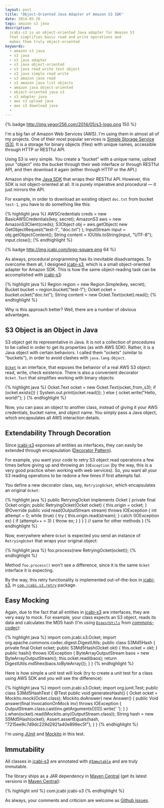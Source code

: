 ```yaml
---
layout: post
title: "Object-Oriented Java Adapter of Amazon S3 SDK"
date: 2014-05-26
tags: amazon s3 java
description:
  jcabi-s3 is an object-oriented Java adapter for Amazon S3
  that simplifies basic read and write operations and
  makes them truly object-oriented
keywords:
  - amazon s3 java
  - s3 java
  - s3 java adapter
  - s3 java object-oriented
  - s3 java read write text object
  - s3 java simple read write
  - s3 amazon java read
  - s3 amazon java list objects
  - amazon java object-oriented
  - object-oriented java s3
  - s3 adapter java
  - aws s3 upload java
  - aws s3 download java
  -
---
```


{% badge http://img.yegor256.com/2014/05/s3-logo.png 150 %}

I'm a big fan of Amazon Web Services (AWS). I'm using them
in almost all of my projects. One of their most popular
services is [Simple Storage Service (S3)](http://aws.amazon.com/s3/).
It is a storage for binary objects (files) with unique names,
accessible through HTTP or RESTful API.

Using S3 is very simple. You create a "bucket" with a unique name,
upload your "object" into the bucket through their web interface or
through RESTful API, and then download it again (either through HTTP or the API.)

Amazon ships the [Java SDK](https://aws.amazon.com/sdkforjava/)
that wraps their RESTful API. However, this SDK is not object-oriented
at all. It is purely imperative and procedural &mdash; it just mirrors the API.

For example, in order to download an existing object `doc.txt`
from bucket `test-1`, you have to do something like this:

{% highlight java %}
AWSCredentials creds = new BasicAWSCredentials(key, secret);
AmazonS3 aws = new AmazonS3Client(creds);
S3Object obj = aws.getObject(
  new GetObjectRequest("test-1", "doc.txt")
);
InputStream input = obj.getObjectContent();
String content = IOUtils.toString(input, "UTF-8");
input.close();
{% endhighlight %}

{% badge http://img.jcabi.com/logo-square.png 64 %}

As always, procedural programming has its inevitable
disadvantages. To overcome them all, I designed
[jcabi-s3](http://s3.jcabi.com), which is a small
object-oriented adapter for Amazon SDK. This is how the same
object-reading task can be accomplished with [jcabi-s3](http://s3.jcabi.com):

{% highlight java %}
Region region = new Region.Simple(key, secret);
Bucket bucket = region.bucket("test-1");
Ocket ocket = bucket.ocket("doc.txt");
String content = new Ocket.Text(ocket).read();
{% endhighlight %}

Why is this approach better? Well, there are a number of obvious advantages.

## S3 Object is an Object in Java

S3 object get its representative in Java. It is not
a collection of procedures to be called in order to
get its properties (as with AWS SDK). Rather, it is a Java object
with certain behaviors. I called them "ockets" (similar to "buckets"),
in order to avoid clashes with `java.lang.Object`.

[`Ocket`](http://s3.jcabi.com/apidocs-0.5/com/jcabi/s3/Ocket.html) is
an interface, that exposes the behavior of a real AWS S3 object:
read, write, check existence. There is also a convenient decorator
`Ocket.Text` that simplifies working with binary objects:

{% highlight java %}
Ocket.Text ocket = new Ocket.Text(ocket_from_s3);
if (ocket.exists()) {
  System.out.print(ocket.read());
} else {
  ocket.write("Hello, world!");
}
{% endhighlight %}

Now, you can pass an object to another class, instead of giving it
your AWS credentials, bucket name, and object name. You simply pass
a Java object, which encapsulates all AWS interaction details.

## Extendability Through Decoration

Since [jcabi-s3](http://s3.jcabi.com) exponses all entities
as interfaces, they can easily be extended through encapsulation
([Decorator Pattern](http://en.wikipedia.org/wiki/Decorator_pattern)).

For example, you want your code to retry S3 object read operations
a few times before giving up and throwing an `IOException`
(by the way, this is a very good practice when working with web services).
So, you want all your S3 reading operations to be redone a few times
if first attempts fail.

You define a new decorator class, say, `RetryingOcket`,
which encapsulates an original `Ocket`:

{% highlight java %}
public RetryingOcket implements Ocket {
  private final Ocket origin;
  public RetryingOcket(Ocket ocket) {
    this.origin = ocket;
  }
  @Override
  public void read(OutputStream stream) throws IOException {
    int attempt = 0;
    while (true) {
      try {
        this.origin.read(stream);
      } catch (IOException ex) {
        if (attempt++ > 3) {
          throw ex;
        }
      }
    }
  }
  // same for other methods
}
{% endhighlight %}

Now, everywhere where `Ocket` is expected you send
an instance of `RetryingOcket` that wraps your original object:

{% highlight java %}
foo.process(new RetryingOcket(ocket));
{% endhighlight %}

Method `foo.process()` won't see a difference, since
it is the same `Ocket` interface it is expecting.

By the way, this retry functionality is implemented
out-of-the-box in [jcabi-s3](http://s3.jcabi.com),
in [`com.jcabi.s3.retry`](http://s3.jcabi.com/apidocs-0.5/com/jcabi/s3/retry/package-summary.html) package.

## Easy Mocking

Again, due to the fact that all entities in
[jcabi-s3](http://s3.jcabi.com) are interfaces, they are
very easy to mock. For example, your class expects an
S3 object, reads its data and calculates the MD5
hash (I'm using [`DigestUtils`](http://commons.apache.org/proper/commons-codec/apidocs/org/apache/commons/codec/digest/DigestUtils.html)
from [commons-codec](http://commons.apache.org/proper/commons-codec/)):

{% highlight java %}
import com.jcabi.s3.Ocket;
import org.apache.commons.codec.digest.DigestUtils;
public class S3Md5Hash {
  private final Ocket ocket;
  public S3Md5Hash(Ocket okt) {
    this.ocket = okt;
  }
  public hash() throws IOException {
    ByteArrayOutputStream baos = new ByteArrayOutputStream();
    this.ocket.read(baos);
    return DigestUtils.md5hex(baos.toByteArray());
  }
}
{% endhighlight %}

Here is how simple a unit test will look (try to create
a unit test for a class using AWS SDK and you will see the difference):

{% highlight java %}
import com.jcabi.s3.Ocket;
import org.junit.Test;
public class S3Md5HashTest {
  @Test
  public void generatesHash() {
    Ocket ocket = Mockito.mock(Ocket.class);
    Mockito.doAnswer(
      new Answer<Void>() {
        public Void answer(final InvocationOnMock inv) throws IOException {
          OutputStream.class.cast(inv.getArguments()[0]).write(' ');
        }
      }
    ).when(ocket).read(Mockito.any(OutputStream.class));
    String hash = new S5Md5Hash(ocket);
    Assert.assertEquals(hash, "7215ee9c7d9dc229d2921a40e899ec5f");
  }
}
{% endhighlight %}

I'm using [JUnit](http://junit.org/) and [Mockito](https://code.google.com/p/mockito/) in this test.

## Immutability

All classes in [jcabi-s3](http://s3.jcabi.com) are
annotated with [`@Immutable`](http://aspects.jcabi.com/annotation-immutable.html)
and are truly immutable.

The library ships as a JAR dependency in
[Maven Central](http://repo1.maven.org/maven2/com/jcabi/jcabi-s3)
(get its latest versions in [Maven Central](http://search.maven.org/)):

{% highlight xml %}
<dependency>
  <groupId>com.jcabi</groupId>
  <artifactId>jcabi-s3</artifactId>
</dependency>
{% endhighlight %}

As always, your comments and criticism are welcome as
[Github issues](https://github.com/jcabi/jcabi-s3/issues).
